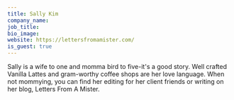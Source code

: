 ```yaml
---
title: Sally Kim
company_name:
job_title:
bio_image:
website: https://lettersfromamister.com/
is_guest: true
---
```


Sally is a wife to one and momma bird to five-it's a good story. Well crafted Vanilla Lattes and gram-worthy coffee shops are her love language. When not mommying, you can find her editing for her client friends or writing on her blog, Letters From A Mister. 
